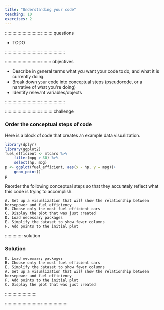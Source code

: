 ```yaml
---
title: "Understanding your code"
teaching: 10
exercises: 2
---
```


:::::::::::::::::::::::::::::::::::::: questions 

- TODO

::::::::::::::::::::::::::::::::::::::::::::::::

::::::::::::::::::::::::::::::::::::: objectives

- Describe in general terms what you want your code to do, and what it is currently doing.
- Break down your code into conceptual steps (pseudocode, or a narrative of what you're doing)
- Identify relevant variables/objects

::::::::::::::::::::::::::::::::::::::::::::::::

:::::::::::::::::::::::::::::::::::::: challenge

### Order the conceptual steps of code

Here is a block of code that creates an example data visualization.

```r
library(dplyr)
library(ggplot2)
fuel_efficient <- mtcars %>%
    filter(mpg > 30) %>%
    select(hp, mpg)
p <- ggplot(fuel_efficient, aes(x = hp, y = mpg))+
    geom_point()
p
```

Reorder the following conceptual steps so that they accurately reflect what this code is trying to accomplish.

```
A. Set up a visualization that will show the relationship between horsepower and fuel efficiency
B. Choose only the most fuel efficient cars
C. Display the plot that was just created
D. Load necessary packages
E. Simplify the dataset to show fewer columns
F. Add points to the initial plot
```

:::::::::::::: solution

### Solution

```
D. Load necessary packages
B. Choose only the most fuel efficient cars
E. Simplify the dataset to show fewer columns
A. Set up a visualization that will show the relationship between horsepower and fuel efficiency
F. Add points to the initial plot
C. Display the plot that was just created
```

:::::::::::::::::::::::::

::::::::::::::::::::::::::::::::::::::::::::::::::
